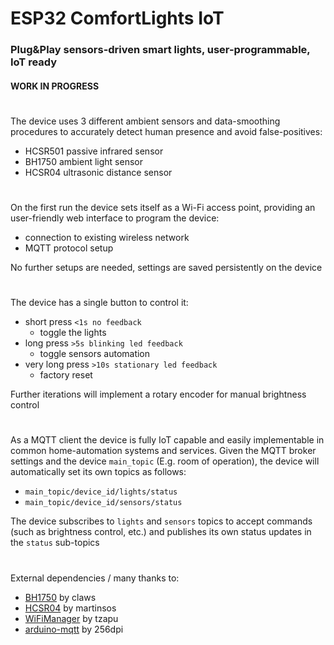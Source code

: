 # ESP32 ComfortLights IoT
### Plug&Play sensors-driven smart lights, user-programmable, IoT ready
#### WORK IN PROGRESS
#

The device uses 3 different ambient sensors and data-smoothing procedures to accurately detect human presence and avoid false-positives:

- HCSR501 passive infrared sensor
- BH1750 ambient light sensor
- HCSR04 ultrasonic distance sensor
#
On the first run the device sets itself as a Wi-Fi access point, providing an user-friendly web interface to program the device:
- connection to existing wireless network
- MQTT protocol setup

No further setups are needed, settings are saved persistently on the device
#
The device has a single button to control it:
- short press `<1s no feedback`
	- toggle the lights
- long press `>5s blinking led feedback`
	- toggle sensors automation
- very long press `>10s stationary led feedback`
	- factory reset

Further iterations will implement a rotary encoder for manual brightness control
#
As a MQTT client the device is fully IoT capable and easily implementable in common home-automation systems and services. Given the MQTT broker settings and the device `main_topic` (E.g. room of operation), the device will automatically set its own topics as follows:

- `main_topic/device_id/lights/status`
- `main_topic/device_id/sensors/status`

The device subscribes to `lights` and `sensors` topics to accept commands (such as brightness control, etc.) and publishes its own status updates in the `status` sub-topics
#
External dependencies / many thanks to:
- [BH1750](https://github.com/claws/BH1750) by claws
- [HCSR04](https://github.com/Martinsos/arduino-lib-hc-sr04) by martinsos
- [WiFiManager](https://github.com/tzapu/WiFiManager.git) by tzapu
- [arduino-mqtt](https://github.com/256dpi/arduino-mqtt) by 256dpi
